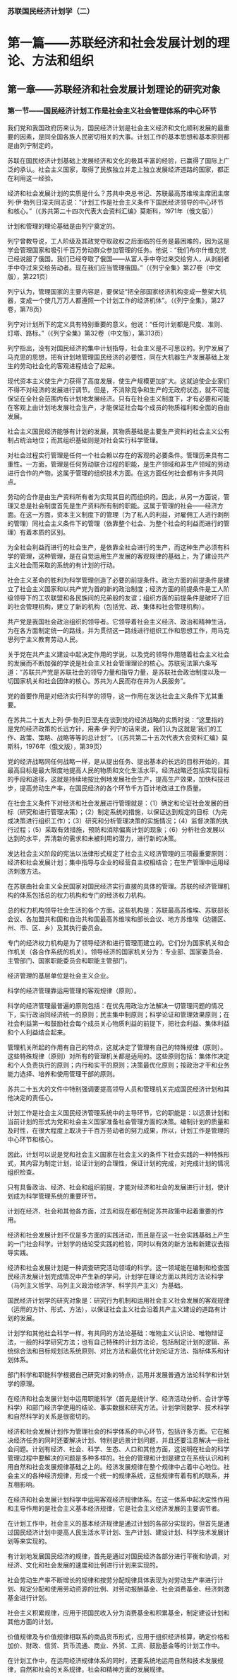 ### 苏联国民经济计划学（二）

# 第一篇——苏联经济和社会发展计划的理论、方法和组织

 

## 第一章——苏联经济和社会发展计划理论的研究对象

 

### 第一节——国民经济计划工作是社会主义社会管理体系的中心环节

我们党和我国政府历来认为，国民经济计划是社会主义经济和文化顺利发展的最重要的因素，是同全国各族人民密切相关的大事。计划工作的基本思想和基本原则都是由列宁制定的。
    
苏联在国民经济计划基础上发展经济和文化的极其丰富的经验，已赢得了国际上广泛的承认。社会主义国家，取得了民族独立并走上独立发展经济道路的国家，都正在利用这一经验。
    
经济和社会发展计划的实质是什么？苏共中央总书记、苏联最高苏维埃主席团主席列·伊·勃列日涅夫同志说：“计划工作是社会主义条件下国民经济领导的中心环节和核心。”（《苏共第二十四次代表大会资料汇编》莫斯科，1971年（俄文版））
    
计划和管理的理论基础是由列宁奠定的。
    
列宁曾教导说，工人阶级及其政党夺取政权之后面临的任务是最困难的，因为这是学会管理国家和吸引千百万劳动群众参加管理的任务。他说：“我们布尔什维克党已经说服了俄国。我们已经夺取了俄国——从富人手中夺过来交给穷人，从剥削者手中夺过来交给劳动者。现在我们应当管理俄国。”（《列宁全集》第27卷（中文版），第221页）
    
列宁认为，管理国家的主要内容是，要保证“把全部国家经济机构变成一整架大机器，变成一个使几万万人都遵照一个计划工作的经济机体”。（《列宁全集》，第27卷，第78页）
    
列宁对计划所下的定义具有特别重要的意义。他说：“任何计划都是尺度、准则、灯塔、路标。”（《列宁全集》第32卷（中文版），第313页）
    
列宁指出，没有对国民经济的集中计划指导，社会主义是不可思议的。列宁发展了马克思的思想，把有计划地管理国民经济的必要性，同在大机器生产发展基础上发生的劳动社会化的客观进程结合了起来。
    
现代资本主义使生产力获得了高度发展，使生产规模更加扩大。这就迫使企业家们不得不对经济的发展进行调节。但是，不消除竞争和生产的无政府状态，就不可能保证在全社会范围内有计划地发展经济。只有在社会主义制度下，才有必要和可能在客观上由计划地发展社会生产，才能保证社会每个成员的物质福利和全面的自由发展。
    
社会主义国民经济能够有计划的发展，其物质基础是主要生产资料的社会主义公有制占统治地位；而其组织基础则是对社会实行科学管理。
    
对社会过程实行管理是任何一个社会赖以存在的客观的必要条件。管理历来具有二重性。一方面，管理是任何劳动联合过程的职能，是生产领域和非生产领域的劳动进行合作的产物。这属于管理的组织技术方面。在这方面任何社会都有许多共同点。
    
劳动的合作是由生产资料所有者为实现其目的而组织的。因此，从另一方面说，管理又总是社会制度首先是生产资料所有制的职能。这属于管理的社会——经济方面。在这一方面，资本主义制度下的管理（为了私人的利益，对雇佣工人进行剥削的管理）同社会主义条件下的管理（依靠整个社会、为整个社会的利益而进行的管理）有着本质的区别。
    
为全社会利益而进行的社会生产，是依靠全社会进行的生产，而这种生产必须有科学的管理，这种管理，是在自觉运用生产发展的客观规律的基础上，为了建设共产主义社会而采取的系统的有计划的行动。
    
社会主义革命的胜利为科学管理创造了必要的前提条件。政治方面的前提条件是建立了社会主义国家和以共产党为首的新的政治制度；经济方面的前提条件是工人阶级领导下的工农联盟和各民族间的兄弟般的友谊；组织方面的前提条件是破坏了旧的社会管理机构，建立了新的机构（包括党、政、集体和社会管理机构）。
    
共产党是我国社会政治组织的领导者。它领导着社会主义经济、政治和精神生活，为在各方面制定统一的路线，并为贯彻这一路线进行组织工作和思想工作，用马克思列宁主义教育劳动人民。
    
关于党在共产主义建设中起决定作用的学说，以及党的领导作用随着社会主义社会的发展而不断加强的学说是社会主义社会管理理论的核心。苏联宪法第六条写道：“苏联共产党是苏联社会的领导力量和指导力量，是苏联社会政治制度以及一切国家机关和社会团体的核心。苏共为人民而存在并为人民服务”。
    
党的首要作用是对经济实行科学的领导，这一作用在发达社会主义条件下尤其重要。
    
在苏共二十五大上列·伊·勃列日涅夫在谈到党的经济战略的实质时说：“这里指的是党的经济政策的长远方针，用弗·伊·列宁的话来说，我们认为这就是‘我们的工作、政策、策略、战略等等的总计划’”。（《苏共第二十五次代表大会资料汇编》莫斯科，1976年（俄文版），第39页）
    
党的经济战略同任何战略一样，是从提出任务、提出基本的长远的目标开始的，其最高目标是最大限度地提高人民的物质和文化生活水平。经济战略还包括实现目标的手段和途径，这就是持续地按比例地发展社会生产，提高生产效果，加快科技进步，提高劳动生产率，在国民经济的各个环节千方百计地改进工作质量。
    
在社会主义条件下对经济和社会发展进行管理就是：（1）确定和论证社会发展的目标（研究和进行管理决策）；（2）制定系统的措施，以保证达到规定的目标（为完成决策进行组织工作）；（3）研究和分析管理决策的实施情况；（4）监督决策的执行过程；（5）采取有效措施，预防和消除偏离计划的现象；（6）分析社会发展以达到的水平，弄清新的需求和未被利用的潜力，进行新的决策。
    
发达社会主义阶段的宪法以法律形式规定了社会主义经济管理的三项最重要原则：经济和社会发展计划；集中指导与企业的经营自主权相结合；在生产管理中运用经济刺激方法。
    
在苏联由社会主义全民国家对国民经济实行直接的具体的管理。苏联的经济管理机构的体系包括总的权力机构和专门的经济权力机构。
    
总的权力机构领导社会生活的各个方面。这些机构是：苏联最高苏维埃、苏联部长会议、各加盟共和国和自治共和国最高苏维埃和部长会议、地方苏维埃（边疆区、州、市、区、乡）及其执行委员会。
    
专门的经济权力机构是为了领导经济和进行管理而建立的。它们分为国家机关和合作机关（各合作系统的机关）。领导经济的国家机关分为：专业部、国家委员会、主管部门、国家职能委员会和职能主管部门。
    
经济管理的基层单位是社会主义企业。
    
科学的经济管理靠运用管理的客观规律（原则）。
    
科学的经济管理最普遍的原则包括：在优先用政治方法解决一切管理问题的情况下，实行政治同经济统一的原则；民主集中制原则；科学论证和管理效果原则；在社会利益第一和鼓励社会每个成员关心物质利益的前提下，把社会利益、集体利益和个人利益结合起来。
    
管理机关所起的作用有自己的特点，这就决定了管理有自己的特殊规律（原则）。这些特殊规律（原则）对所有的管理机关都是适用的。这些原则包括：集体作决定和个人负责执行的原则；内行和实干的原则；决策最优化原则；按政治才干和业务能力选择、培养和使用管理干部的原则。
    
苏共二十五大的文件中特别强调要提高领导人员和管理机关完成国民经济计划和其他决定的责任心。
    
计划工作是社会主义国民经济管理系统中的主导环节，它的职能是：以远景计划和当前计划的形式为党和社会主义国家准备社会管理方面的决策。编制计划的质量和及时性，在很大程度上取决于千百万劳动者的努力成果，所以，计划工作是管理的中心环节和核心。
    
因此，计划可以说是党和社会主义国家在社会主义的条件下社会实践的一种特殊形式，其内容为制定计划，论证计划的合理性，保证计划的完成，对完成计划的情况组织检查。
    
只有具备政治、经济、社会和组织前提，才能对经济和社会的发展进行计划，使计划成为科学管理系统的重要环节。
    
计划在经济、社会和其他各方面，过去和现在都在制定苏共政策中起着重要的作用。
    
经济和社会发展计划不仅是多方面的实践活动，而且是在这一社会实践基础上产生的一门社会科学。计划学的结论受实践的检验，同时以有效的新方法和新建议去指导实践。
    
经济和社会发展计划是一种调查研究活动领域的科学。这一领域能在编制和检查国民经济发展计划完成情况中产生新的学问，计划学在理论方面以共同方法论科学（马列主义哲学、马列主义政治经济学、科学共产主义）为基础。
    
国民经济计划学的研究对象是：研究行为机制和运用社会主义社会发展的客观规律（运用的方针、形式、方法），以保证社会主义社会沿着共产主义建设的道路有计划的发展。
    
计划学和其他社会科学一样，有共同的方法论基础：唯物主义认识论、唯物辩证法，一般的科学研究方法；也有自己特殊的计划方法论，包括制定计划的逻辑、系统综合法和目标规划法系统原则、对比方法和最优化计划论证方法、指标体系和计划体系。
    
部门科学和职能科学根据自己研究对象的特点，运用并发展普通方法论科学和计划学的原理。
    
在经济和社会发展计划中运用职能科学（首先是统计学、经济活动分析、会计学等科学）和部门经济学使用的结论、事实数据和研究方法。计划学同数学、技术科学和自然科学的关系是很密切的。
    
经济和社会发展计划作为管理社会的科学体系的中心环节，包括许多方面。它在解决经济任务的同时还要解决计划、特别是远景计划问题，并且还要注意解决一些社会问题。计划有经济、社会、科学、生态、人口和其他方面，这说明在社会的科学管理过程中要解决的问题是多种多样的。社会的管理和计划是建立在系统认识和利用自然和社会发展规律基础之上的。经济发展规律在整个规律中占着中心地位。社会主义的各种经济规律，形成一个统一的规律系统，这些规律有着有机的联系，并互相影响。
    
在经济和社会发展计划科学中运用客观经济规律体系。在这一体系中起决定性作用和主导作用的是社会主义基本经济规律，它是社会主义经济发展的主要调节者。
    
在计划工作中，社会主义的基本经济规律是通过计划的各部分实现的，但首先是通过国民经济计划中提高人民生活水平计划、生产计划、建设计划、科学技术发展计划等来实现的。
    
有计划地发展国民经济的规律，首先是通过对国民经济各部分进行平衡和协调，对经济、文化和社会发展的速度和比例进行计划来实现的。
    
社会劳动生产率不断增长的规律和按劳分配规律具体表现为对劳动生产率进行计划、规定分配和使用劳动资源的比例、对劳动报酬基金、社会消费基金、经济刺激基金进行计划。
    
社会主义积累规律，应用于把国民收入分为消费基金和积累基金，制定建设计划和其他方面的计划。
    
价值规律及与价值规律相联系的商品货币形式，应用于组织经济核算，确定价格和加价、财政、信贷、货币流通、商业、外贸、工资、鼓励基金等的计划工作中。
    
在计划工作中，在运用经济规律体系的同时，还要系统地运用自然和技术发展规律，自然和社会的关系规律，社会和精神方面的发展规律。
